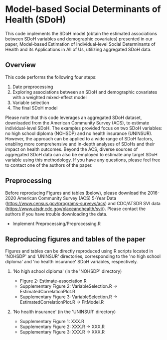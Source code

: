 # Model-based Social Determinants of Health (SDoH)

This code implements the SDoH model (obtain the estimated associations between SDoH variables and demographic covariates) presented in our paper, Model-based Estimation of Individual-level Social Determinants of Health and its Applications in All of Us, utilizing aggregated SDoH data.


## Overview

This code performs the following four steps:

1. Date preprocessing
2. Exploring associations between an SDoH and demographic covariates with a weighted mixed-effect model
3. Variable selection
4. The final SDoH model

Please note that this code leverages an aggregated SDoH dataset, downloaded from the American Community Survey (ACS), to estimate individual-level SDoH. The examples provided focus on two SDoH variables: no high school diploma (NOHSDP) and no health insurance (UNINSUR). However, the approach can be applied to a wide range of SDoH factors, enabling more comprehensive and in-depth analyses of SDoHs and their impact on health outcomes. Beyond the ACS, diverse sources of aggregated SDoH data can also be employed to estimate any target SDoH variable using this methodology. If you have any questions, please feel free to contact one of the authors of the paper.


## Preprocessing

Before reproducing Figures and tables (below), please download the 2016-2020 American Community Survey (ACS) 5-Year Data (https://www.census.gov/programs-surveys/acs) and CDC/ATSDR SVI data (https://www.atsdr.cdc.gov/placeandhealth/svi/). Please contact the authors if you have trouble downloading the data.

  - Implement Preprocessing/Preprocessing.R


## Reproducing figures and tables of the paper

Figures and tables can be directly reproduced using R scripts located in 'NOHSDP' and 'UNINSUR' directories, corresponding to the 'no high school diploma' and 'no health insurance' SDoH variables, respectively.

1. 'No high school diploma' (in the 'NOHSDP' directory)
   - Figure 2: Estimate-association.R
   - Supplementary Figure 2: VariableSelection.R -> EstimatedCorrelationPlot.R
   - Supplementary Figure 3: VariableSelection.R -> EstimatedCorrelationPlot.R -> FitModel.R

2. 'No health insurance' (in the 'UNINSUR' directory)
   - Supplementary Figure 1: XXX.R
   - Supplementary Figure 2: XXX.R -> XXX.R
   - Supplementary Figure 3: XXX.R -> XXX.R
